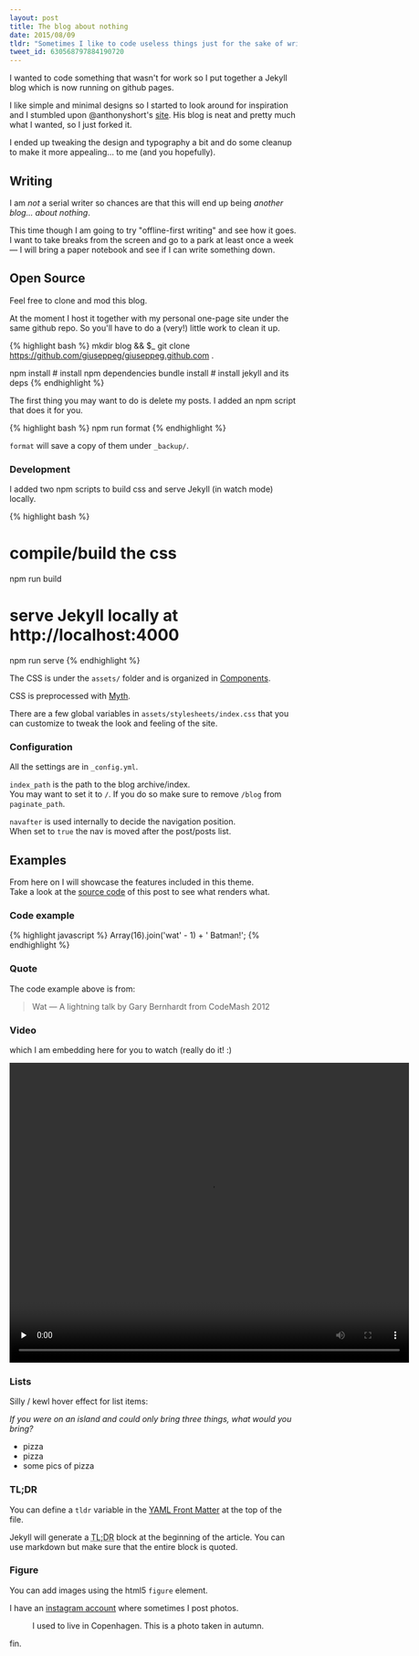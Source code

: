 ```yaml
---
layout: post
title: The blog about nothing
date: 2015/08/09
tldr: "Sometimes I like to code useless things just for the sake of writing code. Last weekend I modded [an existing blog](https://github.com/anthonyshort/anthonyshort.github.io) that you can now [re-mod](https://github.com/giuseppeg/giuseppeg.github.com) or use as-is if you want."
tweet_id: 630568797884190720
---
```


I wanted to code something that wasn't for work so I put together a Jekyll blog which is now running on github pages.

I like simple and minimal designs so I started to look around for inspiration and I stumbled upon @anthonyshort's [site](http://anthonyshort.me). His blog is neat and pretty much what I wanted, so I just forked it.

I ended up tweaking the design and typography a bit and do some cleanup to make it more appealing... to me (and you hopefully).

## Writing

I am *not* a serial writer so chances are that this will end up being *another blog... about nothing*.

This time though I am going to try "offline-first writing" and see how it goes. I want to take breaks from the screen and go to a park at least once a week &mdash; I will bring a paper notebook and see if I can write something down.


## Open Source

Feel free to clone and mod this blog.

At the moment I host it together with my personal one-page site under the same github repo.
So you'll have to do a (very!) little work to clean it up.

{% highlight bash %}
mkdir blog && $_
git clone https://github.com/giuseppeg/giuseppeg.github.com .

npm install # install npm dependencies
bundle install # install jekyll and its deps
{% endhighlight %}

The first thing you may want to do is delete my posts. I added an npm script that does it for you.

{% highlight bash %}
npm run format
{% endhighlight %}

`format` will save a copy of them under `_backup/`.

### Development

I added two npm scripts to build css and serve Jekyll (in watch mode) locally.

{% highlight bash %}
# compile/build the css
npm run build

# serve Jekyll locally at http://localhost:4000
npm run serve
{% endhighlight %}

The CSS is under the `assets/` folder and is organized in [Components](https://github.com/componentjs).

CSS is preprocessed with [Myth](http://www.myth.io).

There are a few global variables in `assets/stylesheets/index.css` that you can customize to tweak the look and feeling of the site.

### Configuration

All the settings are in `_config.yml`.

`index_path` is the path to the blog archive/index.<br>
You may want to set it to `/`. If you do so make sure to remove `/blog` from `paginate_path`.


`navafter` is used internally to decide the navigation position.<br>
When set to `true` the nav is moved after the post/posts list.

## Examples

From here on I will showcase the features included in this theme.<br>
Take a look at the [source code](https://github.com/giuseppeg/giuseppeg.github.com/blob/master/_posts/2015-08-09-the-blog-about-nothing.md) of this post to see what renders what.

### Code example

{% highlight javascript %}
Array(16).join('wat' - 1) + ' Batman!';
{% endhighlight %}

### Quote

The code example above is from:

<blockquote>Wat &mdash; A lightning talk by Gary Bernhardt from CodeMash 2012</blockquote>

### Video

which I am embedding here for you to watch (really do it! :)

<video class="Video" width="700" height="525" preload="none" controls>
  <source src="https://s3.amazonaws.com/destroyallsoftware-talks/wat.mov?AWSAccessKeyId=AKIAIKRVCECXBC4ZGHIQ&Expires=1439107489&Signature=lWtOgFrOF7CHIy7vFEO8%2B8AnKNA%3D" />
</video>

### Lists

Silly / kewl hover effect for list items:

*If you were on an island and could only bring three things, what would you bring?*

* pizza
* pizza
* some pics of pizza

### TL;DR

You can define a `tldr` variable in the [YAML Front Matter](http://jekyllrb.com/docs/frontmatter) at the top of the file.

Jekyll will generate a <abbr title="Too Lazy Don't Read">TL;DR</abbr> block at the beginning of the article. You can use markdown but make sure that the entire block is quoted.

### Figure

You can add images using the html5 `figure` element.

I have an [instagram account](https://instagram.com/giuseppegurgone/) where sometimes I post photos.

<figure>
<img src="https://igcdn-photos-a-a.akamaihd.net/hphotos-ak-xfa1/t51.2885-15/11357444_893580074035264_1629718631_n.jpg" alt>
<figcaption>I used to live in Copenhagen. This is a photo taken in autumn.</figcaption>
</figure>

fin.
